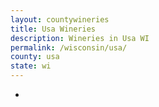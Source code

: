 ```yaml
---
layout: countywineries
title: Usa Wineries
description: Wineries in Usa WI
permalink: /wisconsin/usa/
county: usa
state: wi
---
```

-
